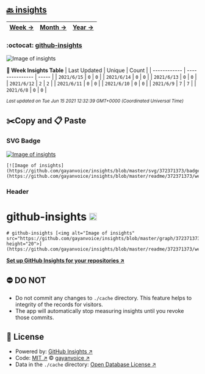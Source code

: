 ## [🔙 insights](https://github.com/gayanvoice/insights)
| [**Week →**](https://github.com/gayanvoice/insights/blob/master/readme/372371373/week.md) | [**Month →**](https://github.com/gayanvoice/insights/blob/master/readme/372371373/month.md) | [**Year →**](https://github.com/gayanvoice/insights/blob/master/readme/372371373/year.md) |
 | ------------ | --------------- | ----- |

### :octocat: [github-insights](https://github.com/gayanvoice/github-insights)
![Image of insights](https://github.com/gayanvoice/insights/blob/master/graph/372371373/large/week.png)

**:calendar: Week Insights Table**
| Last Updated | Unique | Count |
 | ------------ | --------------- | ----- |
 | `2021/6/15` |  `0` | `0` |
 | `2021/6/14` |  `0` | `0` |
 | `2021/6/13` |  `0` | `0` |
 | `2021/6/12` |  `2` | `2` |
 | `2021/6/11` |  `0` | `0` |
 | `2021/6/10` |  `0` | `0` |
 | `2021/6/9` |  `7` | `7` |
 | `2021/6/8` |  `0` | `0` |

<small><i>Last updated on Tue Jun 15 2021 12:32:39 GMT+0000 (Coordinated Universal Time)</i></small>

## ✂️Copy and 📋 Paste
### SVG Badge
[![Image of insights](https://github.com/gayanvoice/insights/blob/master/svg/372371373/badge.svg)](https://github.com/gayanvoice/insights/blob/master/readme/372371373/week.md)
```readme
[![Image of insights](https://github.com/gayanvoice/insights/blob/master/svg/372371373/badge.svg)](https://github.com/gayanvoice/insights/blob/master/readme/372371373/week.md)
```
### Header
# github-insights [<img alt="Image of insights" src="https://github.com/gayanvoice/insights/blob/master/graph/372371373/small/week.png" height="20">](https://github.com/gayanvoice/insights/blob/master/readme/372371373/week.md)
```readme
# github-insights [<img alt="Image of insights" src="https://github.com/gayanvoice/insights/blob/master/graph/372371373/small/week.png" height="20">](https://github.com/gayanvoice/insights/blob/master/readme/372371373/week.md)
```
[**Set up GitHub Insights for your repositories ↗️**](https://github.com/gayanvoice/github-insights)
## ⛔ DO NOT
- Do not commit any changes to `./cache` directory. This feature helps to integrity of the records for visitors.
- The app will automatically stop measuring insights until you revoke those commits.
## 📄 License
- Powered by: [GitHub Insights ↗️](https://github.com/gayanvoice/github-insights)
- Code: [MIT ↗️](./LICENSE) © [gayanvoice ↗️](https://github.com/gayanvoice)
- Data in the `./cache` directory: [Open Database License ↗️](https://opendatacommons.org/licenses/odbl/1-0/)